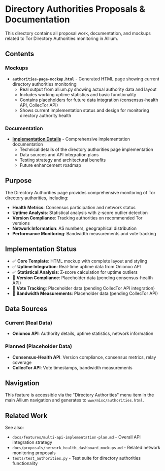 # Directory Authorities Proposals & Documentation

This directory contains all proposal work, documentation, and mockups related to Tor Directory Authorities monitoring in Allium.

## Contents

### Mockups
- **`authorities-page-mockup.html`** - Generated HTML page showing current directory authorities monitoring
  - Real output from allium.py showing actual authority data and layout
  - Includes working uptime statistics and basic functionality
  - Contains placeholders for future data integration (consensus-health API, CollecTor API)
  - Shows current implementation status and design for monitoring directory authority health

### Documentation
- **[Implementation Details](implementation.md)** - Comprehensive implementation documentation
  - Technical details of the directory authorities page implementation
  - Data sources and API integration plans
  - Testing strategy and architectural benefits
  - Future enhancement roadmap

## Purpose

The Directory Authorities page provides comprehensive monitoring of Tor directory authorities, including:

- **Health Metrics**: Consensus participation and network status
- **Uptime Analysis**: Statistical analysis with z-score outlier detection  
- **Version Compliance**: Tracking authorities on recommended Tor versions
- **Network Information**: AS numbers, geographical distribution
- **Performance Monitoring**: Bandwidth measurements and vote tracking

## Implementation Status

- ✅ **Core Template**: HTML mockup with complete layout and styling
- ✅ **Uptime Integration**: Real-time uptime data from Onionoo API
- ✅ **Statistical Analysis**: Z-score calculation for uptime outliers
- 🚧 **Version Compliance**: Placeholder data (pending consensus-health API)
- 🚧 **Vote Tracking**: Placeholder data (pending CollecTor API integration)
- 🚧 **Bandwidth Measurements**: Placeholder data (pending CollecTor API)

## Data Sources

### Current (Real Data)
- **Onionoo API**: Authority details, uptime statistics, network information

### Planned (Placeholder Data)
- **Consensus-Health API**: Version compliance, consensus metrics, relay coverage
- **CollecTor API**: Vote timestamps, bandwidth measurements

## Navigation

This feature is accessible via the "Directory Authorities" menu item in the main Allium navigation and generates to `www/misc/authorities.html`.

## Related Work

See also:
- `docs/features/multi-api-implementation-plan.md` - Overall API integration strategy
- `docs/proposals/network_health_dashboard_mockups.md` - Related network monitoring proposals
- `tests/test_authorities.py` - Test suite for directory authorities functionality 